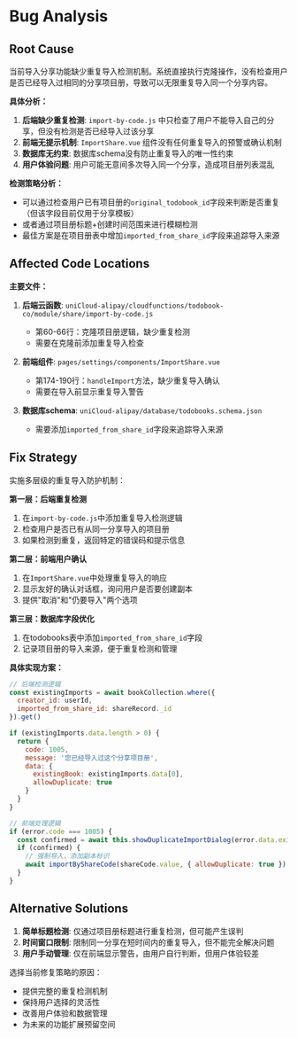 # Bug Analysis

## Root Cause
当前导入分享功能缺少重复导入检测机制。系统直接执行克隆操作，没有检查用户是否已经导入过相同的分享项目册，导致可以无限重复导入同一个分享内容。

**具体分析：**
1. **后端缺少重复检测**: `import-by-code.js` 中只检查了用户不能导入自己的分享，但没有检测是否已经导入过该分享
2. **前端无提示机制**: `ImportShare.vue` 组件没有任何重复导入的预警或确认机制
3. **数据库无约束**: 数据库schema没有防止重复导入的唯一性约束
4. **用户体验问题**: 用户可能无意间多次导入同一个分享，造成项目册列表混乱

**检测策略分析：**
- 可以通过检查用户已有项目册的`original_todobook_id`字段来判断是否重复（但该字段目前仅用于分享模板）
- 或者通过项目册标题+创建时间范围来进行模糊检测
- 最佳方案是在项目册表中增加`imported_from_share_id`字段来追踪导入来源

## Affected Code Locations
**主要文件：**
1. **后端云函数**: `uniCloud-alipay/cloudfunctions/todobook-co/module/share/import-by-code.js`
   - 第60-66行：克隆项目册逻辑，缺少重复检测
   - 需要在克隆前添加重复导入检查

2. **前端组件**: `pages/settings/components/ImportShare.vue`
   - 第174-190行：`handleImport`方法，缺少重复导入确认
   - 需要在导入前显示重复导入警告

3. **数据库schema**: `uniCloud-alipay/database/todobooks.schema.json`
   - 需要添加`imported_from_share_id`字段来追踪导入来源

## Fix Strategy
实施多层级的重复导入防护机制：

**第一层：后端重复检测**
1. 在`import-by-code.js`中添加重复导入检测逻辑
2. 检查用户是否已有从同一分享导入的项目册
3. 如果检测到重复，返回特定的错误码和提示信息

**第二层：前端用户确认**
1. 在`ImportShare.vue`中处理重复导入的响应
2. 显示友好的确认对话框，询问用户是否要创建副本
3. 提供"取消"和"仍要导入"两个选项

**第三层：数据库字段优化**
1. 在todobooks表中添加`imported_from_share_id`字段
2. 记录项目册的导入来源，便于重复检测和管理

**具体实现方案：**

```javascript
// 后端检测逻辑
const existingImports = await bookCollection.where({
  creator_id: userId,
  imported_from_share_id: shareRecord._id
}).get()

if (existingImports.data.length > 0) {
  return {
    code: 1005,
    message: '您已经导入过这个分享项目册',
    data: {
      existingBook: existingImports.data[0],
      allowDuplicate: true
    }
  }
}
```

```javascript
// 前端处理逻辑
if (error.code === 1005) {
  const confirmed = await this.showDuplicateImportDialog(error.data.existingBook)
  if (confirmed) {
    // 强制导入，添加副本标识
    await importByShareCode(shareCode.value, { allowDuplicate: true })
  }
}
```

## Alternative Solutions
1. **简单标题检测**: 仅通过项目册标题进行重复检测，但可能产生误判
2. **时间窗口限制**: 限制同一分享在短时间内的重复导入，但不能完全解决问题
3. **用户手动管理**: 仅在前端显示警告，由用户自行判断，但用户体验较差

选择当前修复策略的原因：
- 提供完整的重复检测机制
- 保持用户选择的灵活性
- 改善用户体验和数据管理
- 为未来的功能扩展预留空间